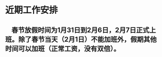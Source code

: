 # 近期工作安排
## &nbsp;&nbsp;&nbsp;&nbsp;春节放假时间为1月31日到2月6日，2月7日正式上班。除了春节当天（2月1日）不能加班外，假期其他时间可以加班（正常工资，没有双倍）。
